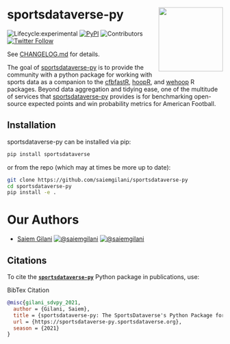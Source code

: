 # sportsdataverse-py <a href='https://sportsdataverse-py.sportsdataverse.org'><img src='https://sportsdataverse-py.sportsdataverse.org/img/logo.png' align="right" height="150" /></a>
<!-- badges: start -->

![Lifecycle:experimental](https://img.shields.io/badge/lifecycle-experimental-orange.svg?style=for-the-badge&logo=github)
[![PyPI](https://img.shields.io/pypi/v/sportsdataverse?label=sportsdataverse&logo=python&style=for-the-badge)](https://pypi.org/project/sportsdataverse/)
![Contributors](https://img.shields.io/github/contributors/saiemgilani/sportsdataverse-py?style=for-the-badge)
[![Twitter
Follow](https://img.shields.io/twitter/follow/sportsdataverse?color=blue&label=%40sportsdataverse&logo=twitter&style=for-the-badge)](https://twitter.com/sportsdataverse)

<!-- badges: end -->


See [CHANGELOG.md](https://sportsdataverse-py.sportsdataverse.org/CHANGELOG) for details.

The goal of [sportsdataverse-py](https://sportsdataverse-py.sportsdataverse.org) is to provide the community with a python package for working with sports data as a companion to the [cfbfastR](https://saiemgilani.github.io/cfbfastR), [hoopR](https://hoopR.sportsdataverse.org/), and [wehoop](https://wehoop.sportsdataverse.org/) R packages. Beyond data aggregation and tidying ease, one of the multitude of services that [sportsdataverse-py](https://sportsdataverse-py.sportsdataverse.org) provides is for benchmarking open-source expected points and win probability metrics for American Football.

## Installation

sportsdataverse-py can be installed via pip:

```bash
pip install sportsdataverse
```

or from the repo (which may at times be more up to date):

```bash
git clone https://github.com/saiemgilani/sportsdataverse-py
cd sportsdataverse-py
pip install -e .
```

# **Our Authors**

-   [Saiem Gilani](https://twitter.com/saiemgilani)
<a href="https://twitter.com/saiemgilani" target="blank"><img src="https://img.shields.io/twitter/follow/saiemgilani?color=blue&label=%40saiemgilani&logo=twitter&style=for-the-badge" alt="@saiemgilani" /></a>
<a href="https://github.com/saiemgilani" target="blank"><img src="https://img.shields.io/github/followers/saiemgilani?color=eee&logo=Github&style=for-the-badge" alt="@saiemgilani" /></a>


## **Citations**

To cite the [**`sportsdataverse-py`**](https://sportsdataverse-py.sportsdataverse.org) Python package in publications, use:

BibTex Citation
```bibtex
@misc{gilani_sdvpy_2021,
  author = {Gilani, Saiem},
  title = {sportsdataverse-py: The SportsDataverse's Python Package for Sports Data.},
  url = {https://sportsdataverse-py.sportsdataverse.org},
  season = {2021}
}
```
